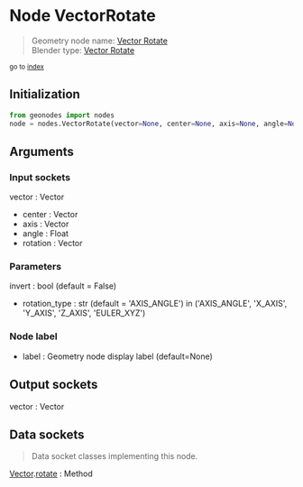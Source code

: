 
# Node VectorRotate

> Geometry node name: [Vector Rotate](https://docs.blender.org/manual/en/latest/modeling/geometry_nodes/material/vector_rotate.html)<br>
  Blender type: [Vector Rotate](https://docs.blender.org/api/current/bpy.types.ShaderNodeVectorRotate.html)
  
<sub>go to [index](/docs/index.md)</sub>

## Initialization

```python
from geonodes import nodes
node = nodes.VectorRotate(vector=None, center=None, axis=None, angle=None, rotation=None, invert=False, rotation_type='AXIS_ANGLE', label=None)
```



## Arguments


### Input sockets

vector : Vector
- center : Vector
- axis : Vector
- angle : Float
- rotation : Vector

### Parameters

invert : bool (default = False)
- rotation_type : str (default = 'AXIS_ANGLE') in ('AXIS_ANGLE', 'X_AXIS', 'Y_AXIS', 'Z_AXIS', 'EULER_XYZ')

### Node label

- label : Geometry node display label (default=None)

## Output sockets

vector : Vector

## Data sockets

> Data socket classes implementing this node.
  
[Vector](/docs/sockets/Vector.md).[rotate](/docs/sockets/Vector.md#rotate) : Method

